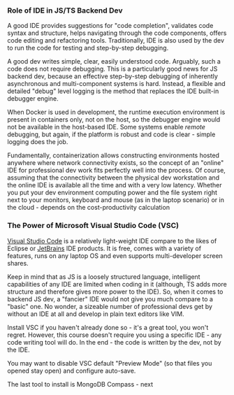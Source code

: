 ### Role of IDE in JS/TS Backend Dev

A good IDE provides suggestions for "code completion", validates code syntax and structure, helps navigating through the code components, offers code editing and refactoring tools. Traditionally, IDE is also used by the dev to run the code for testing and step-by-step debugging. 

A good dev writes simple, clear, easily understood code. Arguably, such a code does not require debugging. This is a particularly good news for JS backend dev, because an effective step-by-step debugging of inherently asynchronous and multi-component systems is hard. Instead, a flexible and detailed "debug" level logging is the method that replaces the IDE built-in debugger engine. 

When Docker is used in development, the runtime execution environment is present in containers only, not on the host, so the debugger engine would not be available in the host-based IDE. Some systems enable *remote* debugging, but again, if the platform is robust and code is clear - simple logging does the job.

Fundamentally, containerization allows constructing environments hosted anywhere where network connectivity exists, so the concept of an "online" IDE for professional dev work fits perfectly well into the process. Of course, assuming that the connectivity between the physical dev workstation and the online IDE is available all the time and with a very low latency. Whether you put your dev environment computing power and the file system right next to your monitors, keyboard and mouse (as in the laptop scenario) or in the cloud - depends on the cost-productivity calculation


### The Power of Microsoft Visual Studio Code (VSC)

[Visual Studio Code](https://code.visualstudio.com/) is a relatively light-weight IDE compare to the likes of Eclipse or [JetBrains](https://www.jetbrains.com/) IDE products. It is free, comes with a variety of features, runs on any laptop OS and even supports multi-developer screen shares. 

Keep in mind that as JS is a loosely structured language, intelligent capabilities of any IDE are limited when coding in it (although, TS adds more structure and therefore gives more power to the IDE). So, when it comes to backend JS dev, a "fancier" IDE would not give you much compare to a "basic" one. No wonder, a sizeable number of professional devs get by without an IDE at all and develop in plain text editors like VIM. 

Install VSC if you haven't already done so - it's a great tool, you won't regret. However, this course doesn't require you using a specific IDE - any code writing tool will do. In the end - the code is written by the dev, not by the IDE.


You may want to disable VSC default "Preview Mode" (so that files you opened stay open) and configure auto-save. 


The last tool to install is MongoDB Compass - next